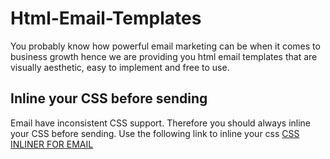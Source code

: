 # Html-Email-Templates
You probably know how powerful email marketing can be when it comes to business growth hence we are providing you html email templates that are visually aesthetic, easy to implement and free to use.

## Inline your CSS before sending
Email have inconsistent CSS support. Therefore you should always inline your CSS before sending.
Use the following link to inline your css
 [CSS INLINER FOR EMAIL](https://htmlemail.io/inline/)
